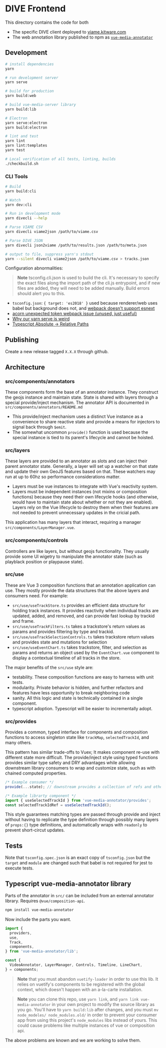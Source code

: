 # DIVE Frontend

This directory contains the code for both

* The specific DIVE client deployed to [viame.kitware.com](https://viame.kitware.com)
* The web annotation library published to npm as [`vue-media-annotator`](https://developer.aliyun.com/mirror/npm/package/vue-media-annotator)

## Development

``` bash
# install dependencies
yarn

# run development server
yarn serve

# build for production
yarn build:web

# build vue-media-server library
yarn build:lib

# Electron
yarn serve:electron
yarn build:electron

# lint and test
yarn lint
yarn lint:templates
yarn test

# Local verification of all tests, linting, builds
./checkbuild.sh
```

### CLI Tools

``` bash
# Build
yarn build:cli

# Watch
yarn dev:cli

# Run in development mode
yarn divecli --help

# Parse VIAME CSV
yarn divecli viame2json /path/to/viame.csv

# Parse DIVE JSON
yarn divecli json2viame /path/to/results.json /path/to/meta.json

# output to file, suppress yarn's stdout
yarn --silent divecli viame2json /path/to/viame.csv > tracks.json
```

Configuration abnormalities:

> **Note** tsconfig.cli.json is used to build the cli.  It's necessary to specify the exact files along the import path of the cli.js entrypoint, and if new files are added, they will need to be added manually.  Build errors should alert you to this.

* `tsconfig.json`: `{ target: 'es2018' }` used because renderer/web uses babel but background does not, and [webpack doesn't support esnext](https://stackoverflow.com/questions/58813176/webpack-cant-compile-ts-3-7-optional-chaining-nullish-coalescing)
* [acorn unexpected token webpack issue (unused, just useful)](https://github.com/webpack/webpack/issues/10227)
* [Why our yarn serve is weird](https://github.com/vuejs/vue-cli/issues/3065)
* [Typescript Absolute -> Relative Paths](https://github.com/microsoft/TypeScript/issues/15479)

## Publishing

Create a new release tagged `X.X.X` through github.

## Architecture

### src/components/annotators

These components form the base of an annotator instance.  They construct the geojs instance and maintain state.  State is shared with layers through a special provide/inject mechanism.  The annotator API is documented in `src/components/annotators/README.md`

* This provide/inject mechanism uses a distinct Vue instance as a convenience to share reactive state and provide a means for injectors to signal back through `$emit`.
* The somewhat uncommon `provide()` function is used because the special instance is tied to its parent's lifecycle and cannot be hoisted.

### src/layers

These layers are provided to an annotator as slots and can inject their parent annotator state.  Generally, a layer will set up a watcher on that state and update their own GeoJS features based on that.  These watchers may run at up to 60hz so performance considerations matter.

* Layers must be vue instances to integrate with Vue's reactivity system.
* Layers must be independent instances (not mixins or composition functions) because they need their own lifecycle hooks (and otherwise, would have to maintain state about whether or not they are enabled). Layers rely on the Vue lifecycle to destroy them when their features are not needed to prevent unnecessary updates in the cricial path.

This application has many layers that interact, requiring a manager `src/components/LayerManager.vue`.

### src/components/controls

Controllers are like layers, but without geojs functionality.  They usually provide some UI wigetry to manipulate the annotator state (such as playblack position or playpause state).

### src/use

These are Vue 3 composition functions that an annotation application can use.  They mostly provide the data structures that the above layers and consumers need.  For example:

* `src/use/useTrackStore.ts` provides an efficient data structure for holding track instances.  It provides reactivity when individual tracks are updated, added, and removed, and can provide fast lookup by trackid and frame.
* `src/use/useTrackFilters.ts` takes a trackstore's return values as params and provides filtering by type and trackid.
* `src/use/useTrackSelectionControls.ts` takes trackstore return values and provides state and mutations for selection
* `src/use/useEventChart.ts` takes trackstore, filter, and selection as params and returns an object used by the `EventChart.vue` component to display a contextual timeline of all tracks in the store.

The major benefits of the `src/use` style are:

* testability.  These composition functions are easy to harness with unit tests.
* modularity.  Private behavior is hidden, and further refactors and features have less opportunity to break neighboring code
* sanity.  All this logic and state is technically contained in a single component.
* typescript adoption.  Typescript will be easier to incrementally adopt.

### src/provides

Provides a common, typed interface for components and composition functions to access singleton state like `trackMap`, `selectedTrackId`, and many others.

This pattern has similar trade-offs to Vuex; It makes component re-use with different state more difficult.  The provide/inject style using typed functions provides similar type safety and DRY advantages while allowing downstream library consumers to wrap and customize state, such as with chained computed properties.

``` typescript
/* Example consumer */
provide(...state); // downstream provides a collection of refs and other state expected by the library.

/* Example librarty component */
import { useSelectedTrackId } from 'vue-media-annotator/provides';
const selectedTrackIdRef = useSelectedTrackId();
```

This style guarantees matching types are passed through provide and inject without having to replicate the type definition through possibly many layers of `props:{}` type definitions, and automatically wraps with `readonly` to prevent short-circut updates.

## Tests

Note that `tsconfig.spec.json` is an exact copy of `tsconfig.json` but the `target` and `module` are changed such that babel is not required for jest to execute tests.

## Typescript vue-media-annotator library

Parts of the annotator in `src/` can be included from an external annotator library.  Requires `@vue/composition-api`.

``` bash
npm install vue-media-annotator
```

Now include the parts you want.

``` js
import {
  providers,
  use,
  Track,
  components,
} from 'vue-media-annotator/lib';

const {
  VideoAnnotator, LayerManager, Controls, Timeline, LineChart,
} = components;
```

> **Note** that you must abandon `vuetify-loader` in order to use this lib.  It relies on vuetify's components to be registered with the global context, which doesn't happen with an a-la-carte installation.

> **Note** you can clone this repo, use `yarn link`, and `yarn link vue-media-annotator` in your own project to modify the source library as you go.  You'll have to `yarn build:lib` after changes, and you must `mv node_modeles/ node_modules.old/` in order to prevent your consumer app from using this project's `node_modules` libs instead of yours.  This could cause problems like multiple instances of vue or composition api.

The above problems are known and we are working to solve them.
